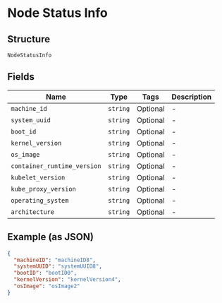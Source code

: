 
# Node Status Info

## Structure

`NodeStatusInfo`

## Fields

| Name | Type | Tags | Description |
|  --- | --- | --- | --- |
| `machine_id` | `string` | Optional | - |
| `system_uuid` | `string` | Optional | - |
| `boot_id` | `string` | Optional | - |
| `kernel_version` | `string` | Optional | - |
| `os_image` | `string` | Optional | - |
| `container_runtime_version` | `string` | Optional | - |
| `kubelet_version` | `string` | Optional | - |
| `kube_proxy_version` | `string` | Optional | - |
| `operating_system` | `string` | Optional | - |
| `architecture` | `string` | Optional | - |

## Example (as JSON)

```json
{
  "machineID": "machineID8",
  "systemUUID": "systemUUID8",
  "bootID": "bootID0",
  "kernelVersion": "kernelVersion4",
  "osImage": "osImage2"
}
```

